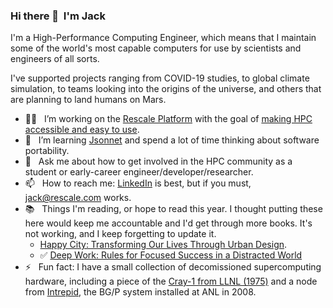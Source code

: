 ### Hi there 👋 &nbsp;I'm Jack

I'm a High-Performance Computing Engineer, which means that I maintain some of the world's most capable computers for use by scientists and engineers of all sorts. 

I've supported projects ranging from COVID-19 studies, to global climate simulation, to teams looking into the origins of the universe, and others that are planning to land humans on Mars.

- 👨‍💻 &nbsp; I’m working on the [Rescale Platform](https://www.rescale.com/) with the goal of [making HPC accessible and easy to use](https://about.rescale.com/rs/285-WFD-495/images/Rescale_Platform_Data_Sheet.pdf).
- 🌱 &nbsp; I’m learning [Jsonnet](https://jsonnet.org/) and spend a lot of time thinking about software portability.
- 💬 &nbsp; Ask me about how to get involved in the HPC community as a student or early-career engineer/developer/researcher.
- 📫 &nbsp; How to reach me: [LinkedIn](https://www.linkedin.com/in/jackcmorrison/) is best, but if you must, jack@rescale.com works.
- 📚 &nbsp; Things I'm reading, or hope to read this year. I thought putting these here would keep me accountable and I'd get through more books. It's not working, and I keep forgetting to update it.
    - [Happy City: Transforming Our Lives Through Urban Design](https://thehappycity.com/the-book/).
    - ✅ [Deep Work: Rules for Focused Success in a Distracted World](https://www.calnewport.com/books/deep-work/)
- ⚡ &nbsp; Fun fact: I have a small collection of decomissioned supercomputing hardware, including a piece of the [Cray-1 from LLNL (1975)](https://www.computerhistory.org/collections/catalog/102675086) and a node from [Intrepid](https://www.top500.org/system/176322/), the BG/P system installed at ANL in 2008. 
